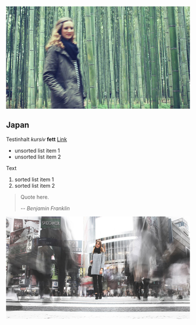 ![alt text](./img_01.jpg)

## Japan

Testinhalt *kursiv* **fett** [Link](http://alexanderkehr.de)
- unsorted list item 1
- unsorted list item 2

Text
1. sorted list item 1
1. sorted list item 2

> Quote here.
>
> -- <cite>Benjamin Franklin</cite>

![alt text](./img_02.jpg)
